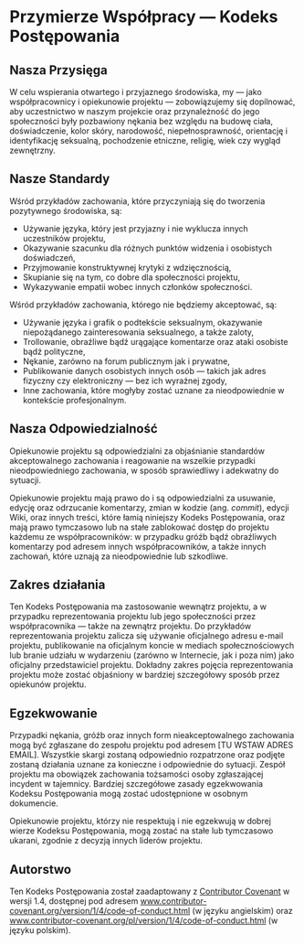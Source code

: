 # Przymierze Współpracy — Kodeks Postępowania

## Nasza Przysięga

W celu wspierania otwartego i przyjaznego środowiska, my — jako współpracownicy i opiekunowie projektu — zobowiązujemy się dopilnować, aby uczestnictwo w naszym projekcie oraz przynależność do jego społeczności były pozbawiony nękania bez względu na budowę ciała, doświadczenie, kolor skóry, narodowość, niepełnosprawność, orientację i identyfikację seksualną, pochodzenie etniczne, religię, wiek czy wygląd zewnętrzny.

## Nasze Standardy

Wśród przykładów zachowania, które przyczyniają się do tworzenia pozytywnego środowiska, są:

- Używanie języka, który jest przyjazny i nie wyklucza innych uczestników projektu,
- Okazywanie szacunku dla różnych punktów widzenia i osobistych doświadczeń,
- Przyjmowanie konstruktywnej krytyki z wdzięcznością,
- Skupianie się na tym, co dobre dla społeczności projektu,
- Wykazywanie empatii wobec innych członków społeczności.

Wśród przykładów zachowania, którego nie będziemy akceptować, są:

- Używanie języka i grafik o podtekście seksualnym, okazywanie niepożądanego zainteresowania seksualnego, a także zaloty,
- Trollowanie, obraźliwe bądź urągające komentarze oraz ataki osobiste bądź polityczne,
- Nękanie, zarówno na forum publicznym jak i prywatne,
- Publikowanie danych osobistych innych osób — takich jak adres fizyczny czy elektroniczny — bez ich wyraźnej zgody,
- Inne zachowania, które mogłyby zostać uznane za nieodpowiednie w kontekście profesjonalnym.

## Nasza Odpowiedzialność

Opiekunowie projektu są odpowiedzialni za objaśnianie standardów akceptowalnego zachowania i reagowanie na wszelkie przypadki nieodpowiedniego zachowania, w sposób sprawiedliwy i adekwatny do sytuacji.

Opiekunowie projektu mają prawo do i są odpowiedzialni za usuwanie, edycję oraz odrzucanie komentarzy, zmian w kodzie (ang. _commit_), edycji Wiki, oraz innych treści, które łamią niniejszy Kodeks Postępowania, oraz mają prawo tymczasowo lub na stałe zablokować dostęp do projektu każdemu ze współpracowników: w przypadku gróźb bądź obraźliwych komentarzy pod adresem innych współpracowników, a także innych zachowań, które uznają za nieodpowiednie lub szkodliwe.

## Zakres działania

Ten Kodeks Postępowania ma zastosowanie wewnątrz projektu, a w przypadku reprezentowania projektu lub jego społeczności przez współpracownika — także na zewnątrz projektu. Do przykładów reprezentowania projektu zalicza się używanie oficjalnego adresu e-mail projektu, publikowanie na oficjalnym koncie w mediach społecznościowych lub branie udziału w wydarzeniu (zarówno w Internecie, jak i poza nim) jako oficjalny przedstawiciel projektu. Dokładny zakres pojęcia reprezentowania projektu może zostać objaśniony w bardziej szczegółowy sposób przez opiekunów projektu.

## Egzekwowanie

Przypadki nękania, gróźb oraz innych form nieakceptowalnego zachowania mogą być zgłaszane do zespołu projektu pod adresem [TU WSTAW ADRES EMAIL]. Wszystkie skargi zostaną odpowiednio rozpatrzone oraz podjęte zostaną działania uznane za konieczne i odpowiednie do sytuacji. Zespół projektu ma obowiązek zachowania tożsamości osoby zgłaszającej incydent w tajemnicy. Bardziej szczegółowe zasady egzekwowania Kodeksu Postępowania mogą zostać udostępnione w osobnym dokumencie.

Opiekunowie projektu, którzy nie respektują i nie egzekwują w dobrej wierze Kodeksu Postępowania, mogą zostać na stałe lub tymczasowo ukarani, zgodnie z decyzją innych liderów projektu.

## Autorstwo

Ten Kodeks Postępowania został zaadaptowany z [Contributor Covenant][homepage] w wersji 1.4, dostępnej pod adresem www.contributor-covenant.org/version/1/4/code-of-conduct.html (w języku angielskim) oraz www.contributor-covenant.org/pl/version/1/4/code-of-conduct.html (w języku polskim).

[homepage]: https://www.contributor-covenant.org/

